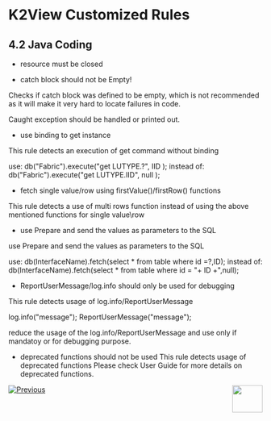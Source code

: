 # K2View Customized Rules

## 4.2	Java Coding

-	resource must be closed

-	catch block should not be Empty!

Checks if catch block was defined to be empty, which is not recommended as it will make it very hard to locate failures in code.

Caught exception should be handled or printed out.

-	use binding to get instance

This rule detects an execution of get command without binding

use: 		db("Fabric").execute("get LUTYPE.?",  IID );
instead of: 	db("Fabric").execute("get LUTYPE.IID", null );



-	fetch single value/row using firstValue()/firstRow() functions

This rule detects a use of multi rows function instead of using the above mentioned functions for single value\row



-	use Prepare and send the values as parameters to the SQL

use Prepare and send the values as parameters to the SQL

use:		db(InterfaceName).fetch(select * from table where id =?,ID);
instead of:	db(InterfaceName).fetch(select * from table where id = "+ ID +",null);

-	ReportUserMessage/log.info should only be used for debugging

This rule detects usage of log.info/ReportUserMessage

log.info("message");
ReportUserMessage("message");
	
reduce the usage of the log.info/ReportUserMessage and use only if mandatoy or for debugging purpose.

- deprecated functions should not be used
  This rule detects usage of deprecated functions
  Please check User Guide for more details on deprecated functions.

  

[![Previous](/articles/images/Previous.png)](/articles/COE/SonarQube/04_Customized_Rules/01_Customized_Rules.md)[<img align="right" width="60" height="54" src="/articles/images/Next.png">](/articles/COE/SonarQube/04_Customerized_Rules/03_Cassandra.md)

